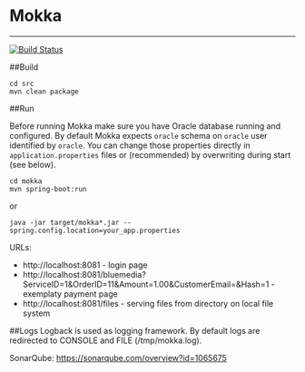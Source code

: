 # Mokka
---
[![Build Status](https://travis-ci.org/hycomsa/mokka.svg?branch=master)](https://travis-ci.org/hycomsa/mokka)

##Build
```
cd src
mvn clean package
```

##Run

Before running Mokka make sure you have Oracle database running and configured. By default Mokka expects `oracle` schema on `oracle` user identified by `oracle`.
You can change those properties directly in `application.properties` files or (recommended) by overwriting during start (see below).

```
cd mokka
mvn spring-boot:run
```

or

```
java -jar target/mokka*.jar --spring.config.location=your_app.properties
```


URLs:
- http://localhost:8081 - login page
- http://localhost:8081/bluemedia?ServiceID=1&OrderID=11&Amount=1.00&CustomerEmail=&Hash=1 - exemplaty payment page
- http://localhost:8081/files - serving files from directory on local file system

##Logs
Logback is used as logging framework. By default logs are redirected to CONSOLE and FILE (/tmp/mokka.log).

SonarQube: https://sonarqube.com/overview?id=1065675
